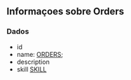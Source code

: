 ﻿## Informaçoes sobre Orders

### Dados

- id
- name: [ORDERS](./orders.type.md);
- description
- skill [SKILL](./skill.type.md)
